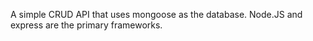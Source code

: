 A simple CRUD API that uses mongoose as the database.
Node.JS and express are the primary frameworks.
